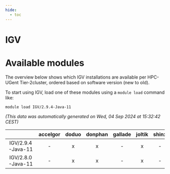 ```yaml
---
hide:
  - toc
---
```


IGV
===

# Available modules


The overview below shows which IGV installations are available per HPC-UGent Tier-2cluster, ordered based on software version (new to old).

To start using IGV, load one of these modules using a `module load` command like:

```shell
module load IGV/2.9.4-Java-11
```

*(This data was automatically generated on Wed, 04 Sep 2024 at 15:32:42 CEST)*  

| |accelgor|doduo|donphan|gallade|joltik|shinx|skitty|
| :---: | :---: | :---: | :---: | :---: | :---: | :---: | :---: |
|IGV/2.9.4-Java-11|-|x|x|-|x|-|x|
|IGV/2.8.0-Java-11|-|x|x|-|x|-|x|
